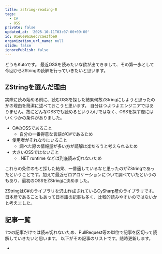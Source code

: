```yaml
---
title: zstring-reading-0
tags:
  - C#
  - OSS
private: false
updated_at: '2025-10-11T03:07:06+09:00'
id: 91e6e9a16ec7cae3fbe9
organization_url_name: null
slide: false
ignorePublish: false
---
```

どうもKutoです。
最近OSSを読みたいな欲が出てきまして、その第一歩として今回からZStringの読解を行っていきたいと思います。

## ZStringを選んだ理由
実際に読み始める前に、読むOSSを探した結果何故ZStringにしようと思ったのかの理由を簡潔に述べておこうと思います。
自分はつよつよエンジニアではありません。故にどんなOSSでも読めるというわけではなく、OSSを探す際にはいくつかの条件がありました。

* C#のOSSであること
  * 自分の一番得意な言語がC#であるため
* 使用者がそれなりにいること
    * 調べた際の情報量が多い方が読解は楽だろうと考えられるため
* 大きいOSSではないこと
    * .NET runtime などは到底読み切れないため

これらの条件のもと探した結果、一番適しているなと思ったのがZStringであったということです。加えて最近ゼロアロケーションについて調べていたというのもあり、最初のOSSをZStringに決めました。

ZStringはC#のライブラリを沢山作成されているCySharp産のライブラリです。日本産であることもあって日本語の記事も多く、比較的読みやすいのではないかと考えました。

## 記事一覧
1つの記事だけでは読み切れないため、PullRequest等の単位で記事を区切って読解していきたいと思います。
以下がその記事のリストです。随時更新します。

* 
